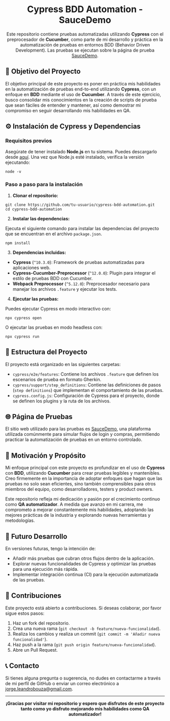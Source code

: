 <h1 align="center">Cypress BDD Automation - SauceDemo</h1>

<p align="center">
  Este repositorio contiene pruebas automatizadas utilizando <strong>Cypress</strong> con el preprocesador de <strong>Cucumber</strong>, como parte de mi desarrollo y práctica en la automatización de pruebas en entornos BDD (Behavior Driven Development). Las pruebas se ejecutan sobre la página de prueba <a href="https://www.saucedemo.com/">SauceDemo</a>.
</p>

<h2>🚀 Objetivo del Proyecto</h2>

<p>
El objetivo principal de este proyecto es poner en práctica mis habilidades en la automatización de pruebas end-to-end utilizando <strong>Cypress</strong>, con un enfoque en <strong>BDD</strong> mediante el uso de <strong>Cucumber</strong>. A través de este ejercicio, busco consolidar mis conocimientos en la creación de scripts de prueba que sean fáciles de entender y mantener, así como demostrar mi compromiso en seguir desarrollando mis habilidades en QA.
</p>

<h2>⚙️ Instalación de Cypress y Dependencias</h2>

<h3>Requisitos previos</h3>

<p>
Asegúrate de tener instalado <strong>Node.js</strong> en tu sistema. Puedes descargarlo desde <a href="https://nodejs.org/">aquí</a>. Una vez que Node.js esté instalado, verifica la versión ejecutando:
</p>

<pre><code>node -v</code></pre>

<h3>Paso a paso para la instalación</h3>

<ol>
  <li><strong>Clonar el repositorio:</strong></li>
</ol>

<pre><code>git clone https://github.com/tu-usuario/cypress-bdd-automation.git
cd cypress-bdd-automation</code></pre>

<ol start="2">
  <li><strong>Instalar las dependencias:</strong></li>
</ol>

<p>Ejecuta el siguiente comando para instalar las dependencias del proyecto que se encuentran en el archivo <code>package.json</code>.</p>

<pre><code>npm install</code></pre>

<ol start="3">
  <li><strong>Dependencias incluidas:</strong></li>
</ol>

<ul>
  <li><strong>Cypress</strong> (<code>^10.3.0</code>): Framework de pruebas automatizadas para aplicaciones web.</li>
  <li><strong>Cypress-Cucumber-Preprocessor</strong> (<code>^12.0.0</code>): Plugin para integrar el estilo de pruebas BDD con Cucumber.</li>
  <li><strong>Webpack Preprocessor</strong> (<code>^5.12.0</code>): Preprocesador necesario para manejar los archivos <code>.feature</code> y ejecutar los tests.</li>
</ul>

<ol start="4">
  <li><strong>Ejecutar las pruebas:</strong></li>
</ol>

<p>Puedes ejecutar Cypress en modo interactivo con:</p>

<pre><code>npx cypress open</code></pre>

<p>O ejecutar las pruebas en modo headless con:</p>

<pre><code>npx cypress run</code></pre>

<h2>📁 Estructura del Proyecto</h2>

<p>El proyecto está organizado en las siguientes carpetas:</p>

<ul>
  <li><code>cypress/e2e/features</code>: Contiene los archivos <code>.feature</code> que definen los escenarios de prueba en formato Gherkin.</li>
  <li><code>cypress/support/step_definitions</code>: Contiene las definiciones de pasos (<code>step definitions</code>) que implementan el comportamiento de las pruebas.</li>
  <li><code>cypress.config.js</code>: Configuración de Cypress para el proyecto, donde se definen los plugins y la ruta de los archivos.</li>
</ul>

<h2>🌐 Página de Pruebas</h2>

<p>
El sitio web utilizado para las pruebas es <a href="https://www.saucedemo.com/">SauceDemo</a>, una plataforma utilizada comúnmente para simular flujos de login y compras, permitiendo practicar la automatización de pruebas en un entorno controlado.
</p>

<h2>🎯 Motivación y Propósito</h2>

<p>
Mi enfoque principal con este proyecto es profundizar en el uso de <strong>Cypress</strong> con <strong>BDD</strong>, utilizando <strong>Cucumber</strong> para crear pruebas legibles y mantenibles. Creo firmemente en la importancia de adoptar enfoques que hagan que las pruebas no solo sean eficientes, sino también comprensibles para otros miembros del equipo, como desarrolladores, testers y product owners.
</p>

<p>
Este repositorio refleja mi dedicación y pasión por el crecimiento continuo como <strong>QA automatizador</strong>. A medida que avanzo en mi carrera, me comprometo a mejorar constantemente mis habilidades, adoptando las mejores prácticas de la industria y explorando nuevas herramientas y metodologías.
</p>

<h2>🔧 Futuro Desarrollo</h2>

<p>
En versiones futuras, tengo la intención de:
</p>

<ul>
  <li>Añadir más pruebas que cubran otros flujos dentro de la aplicación.</li>
  <li>Explorar nuevas funcionalidades de Cypress y optimizar las pruebas para una ejecución más rápida.</li>
  <li>Implementar integración continua (CI) para la ejecución automatizada de las pruebas.</li>
</ul>

<h2>🤝 Contribuciones</h2>

<p>Este proyecto está abierto a contribuciones. Si deseas colaborar, por favor sigue estos pasos:</p>

<ol>
  <li>Haz un fork del repositorio.</li>
  <li>Crea una nueva rama (<code>git checkout -b feature/nueva-funcionalidad</code>).</li>
  <li>Realiza los cambios y realiza un commit (<code>git commit -m 'Añadir nueva funcionalidad'</code>).</li>
  <li>Haz push a la rama (<code>git push origin feature/nueva-funcionalidad</code>).</li>
  <li>Abre un Pull Request.</li>
</ol>

<h2>📞 Contacto</h2>

<p>
Si tienes alguna pregunta o sugerencia, no dudes en contactarme a través de mi perfil de GitHub o enviar un correo electrónico a <a href="mailto:jorge.leandrobouza@gmail.com">jorge.leandrobouza@gmail.com</a>.
</p>

<hr>

<p align="center"><strong>¡Gracias por visitar mi repositorio y espero que disfrutes de este proyecto tanto como yo disfruto mejorando mis habilidades como QA automatizador!</strong></p>
